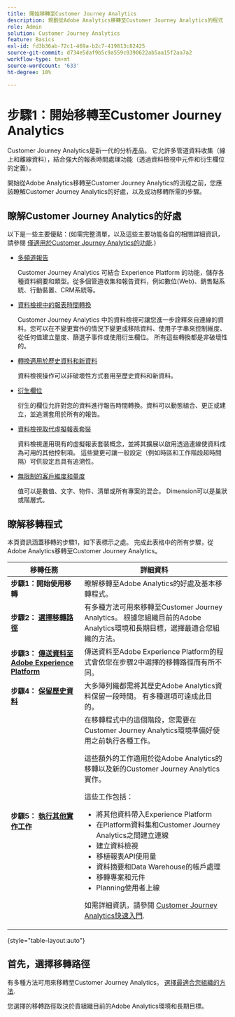 ```yaml
---
title: 開始移轉至Customer Journey Analytics
description: 規劃從Adobe Analytics移轉至Customer Journey Analytics的程式
role: Admin
solution: Customer Journey Analytics
feature: Basics
exl-id: fd3b36ab-72c1-469a-b2c7-419813c82425
source-git-commit: d734e5daf9b5c9a559c0390622ab5aa15f2aa7a2
workflow-type: tm+mt
source-wordcount: '633'
ht-degree: 10%

---
```


# 步驟1：開始移轉至Customer Journey Analytics

Customer Journey Analytics是新一代的分析產品。 它允許多管道資料收集（線上和離線資料），結合強大的報表時間處理功能（透過資料檢視中元件和衍生欄位的定義）。

開始從Adobe Analytics移轉至Customer Journey Analytics的流程之前，您應該瞭解Customer Journey Analytics的好處，以及成功移轉所需的步驟。

## 瞭解Customer Journey Analytics的好處

以下是一些主要優點：(如需完整清單，以及這些主要功能各自的相關詳細資訊，請參閱 [僅適用於Customer Journey Analytics的功能](/help/getting-started/aa-vs-cja/cja-aa.md#adobe-customer-journey-analytics-features-not-available-in-adobe-analytics).)

* [多頻道報告](/help/getting-started/aa-to-cja-user.md#changes-to-data-architecture)

  Customer Journey Analytics 可結合 Experience Platform 的功能，儲存各種資料綱要和類型。從多個管道收集和報告資料，例如數位(Web)、銷售點系統、行動裝置、CRM系統等。

* [資料檢視中的報表時間轉換](/help/getting-started/aa-vs-cja/vrs-dataview-sandbox-adc.md#customer-journey-analytics-data-views)

  Customer Journey Analytics 中的資料檢視可讓您進一步詮釋來自連線的資料。您可以在不變更實作的情況下變更或移除資料、使用子字串來控制維度、從任何值建立量度、篩選子事件或使用衍生欄位。 所有這些轉換都是非破壞性的。

* [轉換適用於歷史資料和新資料](/help/getting-started/aa-vs-cja/vrs-dataview-sandbox-adc.md)

  資料檢視操作可以非破壞性方式套用至歷史資料和新資料。

* [衍生欄位](/help/data-views/derived-fields/derived-fields.md)

  衍生的欄位允許對您的資料進行報告時間轉換。資料可以動態組合、更正或建立，並追溯套用於所有的報告。

* [資料檢視取代虛擬報表套裝](/help/getting-started/aa-to-cja-user.md#changes-to-the-concept-of-virtual-report-suites)

  資料檢視運用現有的虛擬報表套裝概念，並將其擴展以啟用透過連線使資料成為可用的其他控制項。 這些變更可讓一般設定（例如時區和工作階段超時間隔）可供設定且具有追溯性。

* [無限制的客戶維度和量度](/help/getting-started/aa-to-cja-user.md#changes-to-the-concept-of-evars-and-props)

  值可以是數值、文字、物件、清單或所有專案的混合。 Dimension可以是巢狀或階層式。

## 瞭解移轉程式

<!-- Include a graphic of the end-to-end process, as well as links to each step of the process -->
本頁資訊涵蓋移轉的步驟1，如下表標示之處。 完成此表格中的所有步驟，從Adobe Analytics移轉至Customer Journey Analytics。

| 移轉任務 | 詳細資料 |
|---------|----------|
| <span class="preview">**步驟1：開始使用移轉**</span> | <span class="preview">瞭解移轉至Adobe Analytics的好處及基本移轉程式。</span> |
| **步驟2： [選擇移轉路徑](/help/getting-started/cja-migration/cja-migration-path.md)** | 有多種方法可用來移轉至Customer Journey Analytics。 根據您組織目前的Adobe Analytics環境和長期目標，選擇最適合您組織的方法。 |
| **步驟3： [傳送資料至Adobe Experience Platform](/help/getting-started/cja-migration/cja-migration-send-to-platform.md)** | 傳送資料至Adobe Experience Platform的程式會依您在步驟2中選擇的移轉路徑而有所不同。 |
| **步驟4： [保留歷史資料](/help/getting-started/cja-migration/cja-migration-historical-data.md)** | 大多陣列織都需將其歷史Adobe Analytics資料保留一段時間。 有多種選項可達成此目的。 |
| **步驟5： [執行其他實作工作](/help/getting-started/cja-getting-started.md)** | 在移轉程式中的這個階段，您需要在Customer Journey Analytics環境準備好使用之前執行各種工作。<p>這些額外的工作適用於從Adobe Analytics的移轉以及新的Customer Journey Analytics實作。</p><p>這些工作包括：</p><ul><li>將其他資料帶入Experience Platform</li><li>在Platform資料集和Customer Journey Analytics之間建立連線</li><li>建立資料檢視</li><li>移植報表API使用量</li><li>資料摘要和Data Warehouse的帳戶處理</li><li>移轉專案和元件</li><li>Planning使用者上線</li></ul> <p>如需詳細資訊，請參閱 [Customer Journey Analytics快速入門](/help/getting-started/cja-getting-started.md). |

{style="table-layout:auto"}

## 首先，選擇移轉路徑

有多種方法可用來移轉至Customer Journey Analytics。 [選擇最適合您組織的方法](/help/getting-started/cja-migration/cja-migration-path.md).

您選擇的移轉路徑取決於貴組織目前的Adobe Analytics環境和長期目標。
